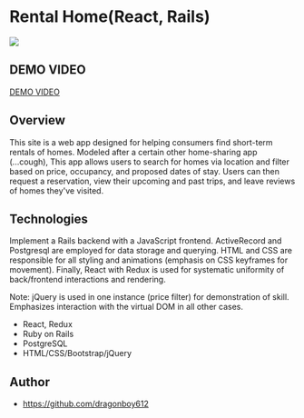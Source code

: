 # Rental Home(React, Rails)
![](https://user-images.githubusercontent.com/39370721/50369381-d1da5400-05a5-11e9-9867-a9032a238856.gif)

## DEMO VIDEO

[DEMO VIDEO](https://www.dropbox.com/s/m8vpty09040gwrw/Untitled.mov?dl=0)

## Overview

This site is a web app designed for helping consumers find short-term rentals of
homes. Modeled after a certain other home-sharing app (...cough),
This app allows users to search for homes via location and filter based on price,
occupancy, and proposed dates of stay. Users can then request a reservation, view their upcoming and past trips,
and leave reviews of homes they've visited.

## Technologies

Implement a Rails backend with a JavaScript frontend. ActiveRecord and
Postgresql are employed for data storage and querying. HTML and CSS are responsible
for all styling and animations (emphasis on CSS keyframes for movement). Finally, React with Redux
is used for systematic uniformity of back/frontend interactions and rendering.

Note: jQuery is used in one instance (price filter) for demonstration of skill. Emphasizes
interaction with the virtual DOM in all other cases.

* React, Redux
* Ruby on Rails
* PostgreSQL
* HTML/CSS/Bootstrap/jQuery

## Author

* https://github.com/dragonboy612






